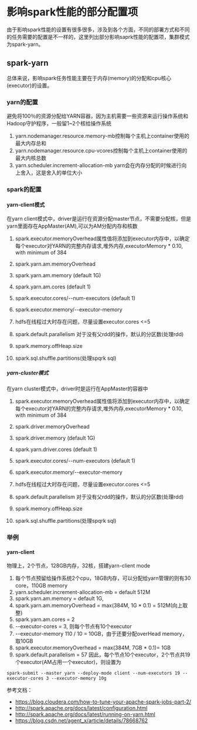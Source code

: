 # 影响spark性能的部分配置项 

由于影响spark性能的设置有很多很多，涉及到各个方面，不同的部署方式和不同的任务需要的配置是不一样的，这里列出部分影响saprk性能的配置项，集群模式为spark-yarn。

## spark-yarn

总体来说，影响spark任务性能主要在于内存(memory)的分配和cpu核心(executor)的设置。

### yarn的配置
避免将100％的资源分配给YARN容器，因为主机需要一些资源来运行操作系统和Hadoop守护程序，一般留1~2个核给操作系统
1. yarn.nodemanager.resource.memory-mb控制每个主机上container使用的最大内存总和
2. yarn.nodemanager.resource.cpu-vcores控制每个主机上container使用的最大内核总数
3. yarn.scheduler.increment-allocation-mb yarn会在内存分配的时候进行向上舍入，这是舍入的单位大小


### spark的配置
#### yarn-client模式
在yarn client模式中，driver是运行在资源分配master节点，不需要分配核，但是yarn里面存在AppMaster(AM),可以为AM分配内存和核数

1. spark.executor.memoryOverhead属性值将添加到executor内存中，以确定每个executor对YARN的完整内存请求,堆外内存,executorMemory * 0.10, with minimum of 384
2. spark.yarn.am.memoryOverhead 

3. spark.yarn.am.memory (default 1G)

4. spark.yarn.am.cores (default 1)

5. spark.executor.cores/--num-executors (default 1)

6. spark.executor.memory/--executor-memory

7. hdfs在线程过大时存在问题，尽量设置executor.cores <=5

8. spark.default.parallelism 对于没有父rdd的操作，默认的分区数(处理rdd)

9. spark.memory.offHeap.size

10. spark.sql.shuffle.partitions(处理spqrk sql)

##### yarn-cluster模式
在yarn cluster模式中，driver时是运行在AppMaster的容器中

1. spark.executor.memoryOverhead属性值将添加到executor内存中，以确定每个executor对YARN的完整内存请求,堆外内存,executorMemory * 0.10, with minimum of 384
2. spark.driver.memoryOverhead

3. spark.driver.memory (default 1G)

4. spark.yarn.driver.cores (default 1)

5. spark.executor.cores/--num-executors (default 1)

6. spark.executor.memory/--executor-memory

7. hdfs在线程过大时存在问题，尽量设置executor.cores <=5

8. spark.default.parallelism 对于没有父rdd的操作，默认的分区数(处理rdd)

9. spark.memory.offHeap.size

10. spark.sql.shuffle.partitions(处理spqrk sql)


### 举例
#### yarn-client
物理上，2个节点，128GB内存，32核，搭建yarn-client mode
1. 每个节点预留给操作系统2个cpu，18GB内存，可以分配给yarn管理的则有30 core，110GB memory
2. yarn.scheduler.increment-allocation-mb = default 512M   
3. spark.yarn.am.memory = default 1G,
4. spark.yarn.am.memoryOverhead = max(384M, 1G * 0.1) = 512M(向上取整)
5. spark.yarn.am.cores = 2
6. --executor-cores = 3, 则每个节点有10个executor
7. --executor-memory 110 / 10 = 10GB，由于还要分配overHead memory，取10GB
8. spark.executor.memoryOverhead = max(384M, 7GB * 0.1)= 1GB
9. spark.default.parallelism = 57
因此，每个节点10个executor，2个节点共19个executor(AM占用一个executor)，则设置为
```shell
spark-submit --master yarn --deploy-mode client --num-executors 19 --executor-cores 3 --executor-memory 10g 
```



参考文档：
* https://blog.cloudera.com/how-to-tune-your-apache-spark-jobs-part-2/
* http://spark.apache.org/docs/latest/configuration.html
* http://spark.apache.org/docs/latest/running-on-yarn.html
* https://blog.csdn.net/agent_x/article/details/78668762